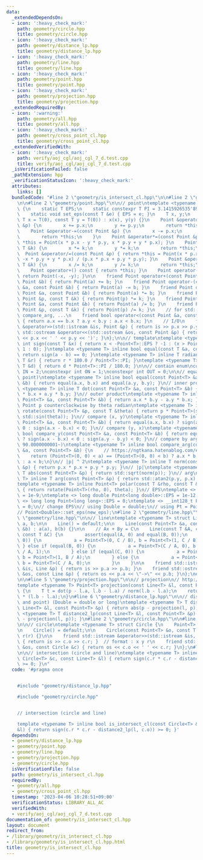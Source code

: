 ```yaml
---
data:
  _extendedDependsOn:
  - icon: ':heavy_check_mark:'
    path: geometry/circle.hpp
    title: geometry/circle.hpp
  - icon: ':heavy_check_mark:'
    path: geometry/distance_lp.hpp
    title: geometry/distance_lp.hpp
  - icon: ':heavy_check_mark:'
    path: geometry/line.hpp
    title: geometry/line.hpp
  - icon: ':heavy_check_mark:'
    path: geometry/point.hpp
    title: geometry/point.hpp
  - icon: ':heavy_check_mark:'
    path: geometry/projection.hpp
    title: geometry/projection.hpp
  _extendedRequiredBy:
  - icon: ':warning:'
    path: geometry/all.hpp
    title: geometry/all.hpp
  - icon: ':heavy_check_mark:'
    path: geometry/cross_point_cl.hpp
    title: geometry/cross_point_cl.hpp
  _extendedVerifiedWith:
  - icon: ':heavy_check_mark:'
    path: verify/aoj_cgl/aoj_cgl_7_d.test.cpp
    title: verify/aoj_cgl/aoj_cgl_7_d.test.cpp
  _isVerificationFailed: false
  _pathExtension: hpp
  _verificationStatusIcon: ':heavy_check_mark:'
  attributes:
    links: []
  bundledCode: "#line 2 \"geometry/is_intersect_cl.hpp\"\n\n#line 2 \"geometry/distance_lp.hpp\"\
    \n\n#line 2 \"geometry/point.hpp\"\n\n// point\ntemplate <typename T> struct Point\
    \ {\n    static T EPS;\n    static constexpr T PI = 3.1415926535'8979323846'2643383279L;\n\
    \    static void set_eps(const T &e) { EPS = e; }\n    T x, y;\n    Point(const\
    \ T x = T(0), const T y = T(0)) : x(x), y(y) {}\n    Point &operator+=(const Point\
    \ &p) {\n        x += p.x;\n        y += p.y;\n        return *this;\n    }\n\
    \    Point &operator-=(const Point &p) {\n        x -= p.x;\n        y -= p.y;\n\
    \        return *this;\n    }\n    Point &operator*=(const Point &p) { return\
    \ *this = Point(x * p.x - y * p.y, x * p.y + y * p.x); }\n    Point &operator*=(const\
    \ T &k) {\n        x *= k;\n        y *= k;\n        return *this;\n    }\n  \
    \  Point &operator/=(const Point &p) { return *this = Point(x * p.x + y * p.y,\
    \ -x * p.y + y * p.x) / (p.x * p.x + p.y * p.y); }\n    Point &operator/=(const\
    \ T &k) {\n        x /= k;\n        y /= k;\n        return *this;\n    }\n\n\
    \    Point operator+() const { return *this; }\n    Point operator-() const {\
    \ return Point(-x, -y); }\n\n    friend Point operator+(const Point &a, const\
    \ Point &b) { return Point(a) += b; }\n    friend Point operator-(const Point\
    \ &a, const Point &b) { return Point(a) -= b; }\n    friend Point operator*(const\
    \ Point &a, const Point &b) { return Point(a) *= b; }\n    friend Point operator*(const\
    \ Point &p, const T &k) { return Point(p) *= k; }\n    friend Point operator/(const\
    \ Point &a, const Point &b) { return Point(a) /= b; }\n    friend Point operator/(const\
    \ Point &p, const T &k) { return Point(p) /= k; }\n    // for std::set, std::map,\
    \ compare_arg, ...\n    friend bool operator<(const Point &a, const Point &b)\
    \ { return a.x == b.x ? a.y < b.y : a.x < b.x; }\n    // I/O\n    friend std::istream\
    \ &operator>>(std::istream &is, Point &p) { return is >> p.x >> p.y; }\n    friend\
    \ std::ostream &operator<<(std::ostream &os, const Point &p) { return os << '('\
    \ << p.x << ' ' << p.y << ')'; }\n};\n\n// template\ntemplate <typename T> inline\
    \ int sign(const T &x) { return x < -Point<T>::EPS ? -1 : (x > Point<T>::EPS ?\
    \ 1 : 0); }\ntemplate <typename T> inline bool equal(const T &a, const T &b) {\
    \ return sign(a - b) == 0; }\ntemplate <typename T> inline T radian_to_degree(const\
    \ T &r) { return r * 180.0 / Point<T>::PI; }\ntemplate <typename T> inline T degree_to_radian(const\
    \ T &d) { return d * Point<T>::PI / 180.0; }\n\n// contain enum\nconstexpr int\
    \ IN = 2;\nconstexpr int ON = 1;\nconstexpr int OUT = 0;\n\n// equal (point and\
    \ point)\ntemplate <typename T> inline bool equal(const Point<T> &a, const Point<T>\
    \ &b) { return equal(a.x, b.x) and equal(a.y, b.y); }\n// inner product\ntemplate\
    \ <typename T> inline T dot(const Point<T> &a, const Point<T> &b) { return a.x\
    \ * b.x + a.y * b.y; }\n// outer product\ntemplate <typename T> inline T cross(const\
    \ Point<T> &a, const Point<T> &b) { return a.x * b.y - a.y * b.x; }\n// rotate\
    \ Point p counterclockwise by theta radian\ntemplate <typename T> inline Point<T>\
    \ rotate(const Point<T> &p, const T &theta) { return p * Point<T>(std::cos(theta),\
    \ std::sin(theta)); }\n// compare (x, y)\ntemplate <typename T> inline bool compare_x(const\
    \ Point<T> &a, const Point<T> &b) { return equal(a.x, b.x) ? sign(a.y - b.y) <\
    \ 0 : sign(a.x - b.x) < 0; }\n// compare (y, x)\ntemplate <typename T> inline\
    \ bool compare_y(const Point<T> &a, const Point<T> &b) { return equal(a.y, b.y)\
    \ ? sign(a.x - b.x) < 0 : sign(a.y - b.y) < 0; }\n// compare by arg (start from\
    \ 90.0000000001~)\ntemplate <typename T> inline bool compare_arg(const Point<T>\
    \ &a, const Point<T> &b) {\n    // https://ngtkana.hatenablog.com/entry/2021/11/13/202103\n\
    \    return (Point<T>(0, 0) < a) == (Point<T>(0, 0) < b) ? a.x * b.y > a.y * b.x\
    \ : a < b;\n}\n// |p| ^ 2\ntemplate <typename T> inline T norm(const Point<T>\
    \ &p) { return p.x * p.x + p.y * p.y; }\n// |p|\ntemplate <typename T> inline\
    \ T abs(const Point<T> &p) { return std::sqrt(norm(p)); }\n// arg\ntemplate <typename\
    \ T> inline T arg(const Point<T> &p) { return std::atan2(p.y, p.x); }\n// polar\n\
    template <typename T> inline Point<T> polar(const T &rho, const T &theta = T(0))\
    \ { return rotate(Point<T>(rho, 0), theta); }\n// EPS\ntemplate <> double Point<double>::EPS\
    \ = 1e-9;\ntemplate <> long double Point<long double>::EPS = 1e-12;\ntemplate\
    \ <> long long Point<long long>::EPS = 0;\ntemplate <> __int128_t Point<__int128_t>::EPS\
    \ = 0;\n// change EPS\n// using Double = double;\n// using Pt = Point<Double>;\n\
    // Point<Double>::set_eps(new_eps);\n#line 2 \"geometry/line.hpp\"\n\n#line 4\
    \ \"geometry/line.hpp\"\n\n// line\ntemplate <typename T> struct Line {\n    Point<T>\
    \ a, b;\n\n    Line() = default;\n\n    Line(const Point<T> &a, const Point<T>\
    \ &b) : a(a), b(b) {}\n\n    // Ax + By = C\n    Line(const T &A, const T &B,\
    \ const T &C) {\n        assert(equal(A, 0) and equal(B, 0));\n        if (equal(A,\
    \ 0)) {\n            a = Point<T>(0, C / B), b = Point<T>(1, C / B);\n       \
    \ } else if (equal(B, 0)) {\n            a = Point<T>(C / A, 0), b = Point<T>(C\
    \ / A, 1);\n        } else if (equal(C, 0)) {\n            a = Point<T>(0, 0),\
    \ b = Point<T>(1, B / A);\n        } else {\n            a = Point<T>(0, C / B),\
    \ b = Point<T>(C / A, 0);\n        }\n    }\n\n    friend std::istream &operator>>(std::istream\
    \ &is, Line &p) { return is >> p.a >> p.b; }\n    friend std::ostream &operator<<(std::ostream\
    \ &os, const Line &p) { return os << p.a << \"->\" << p.b; }\n};\n#line 2 \"geometry/projection.hpp\"\
    \n\n#line 5 \"geometry/projection.hpp\"\n\n// projection\n// http://judge.u-aizu.ac.jp/onlinejudge/description.jsp?id=CGL_1_A\n\
    template <typename T> Point<T> projection(const Line<T> &l, const Point<T> &p)\
    \ {\n    T t = dot(p - l.a, l.b - l.a) / norm(l.b - l.a);\n    return l.a + t\
    \ * (l.b - l.a);\n}\n#line 6 \"geometry/distance_lp.hpp\"\n\n// distance (line\
    \ and point) (Double = double or long)\ntemplate <typename T> T distance_lp(const\
    \ Line<T> &l, const Point<T> &p) { return abs(p - projection(l, p)); }\ntemplate\
    \ <typename T> T distance2_lp(const Line<T> &l, const Point<T> &p) { return norm(p\
    \ - projection(l, p)); }\n#line 2 \"geometry/circle.hpp\"\n\n#line 4 \"geometry/circle.hpp\"\
    \n\n// circle\ntemplate <typename T> struct Circle {\n    Point<T> o;\n    T r;\n\
    \n    Circle() = default;\n\n    Circle(const Point<T> &o, const T &r) : o(o),\
    \ r(r) {}\n\n    friend std::istream &operator>>(std::istream &is, Circle &c)\
    \ { return is >> c.o >> c.r; }  // format : x y r\n    friend std::ostream &operator<<(std::ostream\
    \ &os, const Circle &c) { return os << c.o << ' ' << c.r; }\n};\n#line 5 \"geometry/is_intersect_cl.hpp\"\
    \n\n// intersection (circle and line)\ntemplate <typename T> inline bool is_intersect_cl(const\
    \ Circle<T> &c, const Line<T> &l) { return sign(c.r * c.r - distance2_lp(l, c.o))\
    \ >= 0; }\n"
  code: '#pragma once


    #include "geometry/distance_lp.hpp"

    #include "geometry/circle.hpp"


    // intersection (circle and line)

    template <typename T> inline bool is_intersect_cl(const Circle<T> &c, const Line<T>
    &l) { return sign(c.r * c.r - distance2_lp(l, c.o)) >= 0; }'
  dependsOn:
  - geometry/distance_lp.hpp
  - geometry/point.hpp
  - geometry/line.hpp
  - geometry/projection.hpp
  - geometry/circle.hpp
  isVerificationFile: false
  path: geometry/is_intersect_cl.hpp
  requiredBy:
  - geometry/all.hpp
  - geometry/cross_point_cl.hpp
  timestamp: '2023-04-06 10:28:51+09:00'
  verificationStatus: LIBRARY_ALL_AC
  verifiedWith:
  - verify/aoj_cgl/aoj_cgl_7_d.test.cpp
documentation_of: geometry/is_intersect_cl.hpp
layout: document
redirect_from:
- /library/geometry/is_intersect_cl.hpp
- /library/geometry/is_intersect_cl.hpp.html
title: geometry/is_intersect_cl.hpp
---
```

